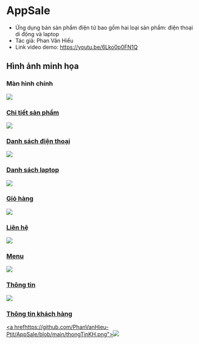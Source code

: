 # AppSale
* Ứng dụng bán sản phẩm điện tử bao gồm hai loại sản phẩm: điện thoại di động và laptop
* Tác giả: Phan Văn Hiểu
* Link video demo: https://youtu.be/6Lko0p0FN1Q
## Hình ảnh minh họa
### Màn hình chính
<a href="https://github.com/PhanVanHieu-Ptit/AppSale/blob/main/manHinhChinh.png"><img src="https://github.com/PhanVanHieu-Ptit/AppSale/blob/main/manHinhChinh.png">

### Chi tiết sản phẩm
<a href="https://github.com/PhanVanHieu-Ptit/AppSale/blob/main/chiTietSanPham.png"><img src="https://github.com/PhanVanHieu-Ptit/AppSale/blob/main/chiTietSanPham.png">

### Danh sách điện thoại
<a href="https://github.com/PhanVanHieu-Ptit/AppSale/blob/main/dsDienThoai.png"><img src="https://github.com/PhanVanHieu-Ptit/AppSale/blob/main/dsDienThoai.png">

### Danh sách laptop
<a href="https://github.com/PhanVanHieu-Ptit/AppSale/blob/main/dsLapTop.png"><img src="https://github.com/PhanVanHieu-Ptit/AppSale/blob/main/dsLapTop.png">

### Giỏ hàng
<a href="https://github.com/PhanVanHieu-Ptit/AppSale/blob/main/gioHang.png"><img src="https://github.com/PhanVanHieu-Ptit/AppSale/blob/main/gioHang.png">

### Liên hệ
<a href="https://github.com/PhanVanHieu-Ptit/AppSale/blob/main/lienHe.png"><img src="https://github.com/PhanVanHieu-Ptit/AppSale/blob/main/lienHe.png">

### Menu
<a href="https://github.com/PhanVanHieu-Ptit/AppSale/blob/main/menu.png"><img src="https://github.com/PhanVanHieu-Ptit/AppSale/blob/main/menu.png">
  
### Thông tin
<a href="https://github.com/PhanVanHieu-Ptit/AppSale/blob/main/thongTin.png"><img src="https://github.com/PhanVanHieu-Ptit/AppSale/blob/main/thongTin.png">  
  
### Thông tin khách hàng
<a hrefhttps://github.com/PhanVanHieu-Ptit/AppSale/blob/main/thongTinKH.png"><img src="https://github.com/PhanVanHieu-Ptit/AppSale/blob/main/thongTinKH.png">  
